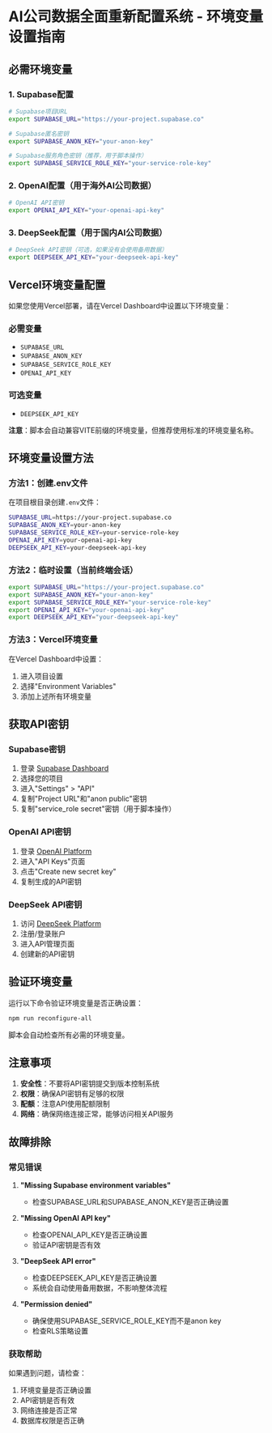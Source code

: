 # AI公司数据全面重新配置系统 - 环境变量设置指南

## 必需环境变量

### 1. Supabase配置
```bash
# Supabase项目URL
export SUPABASE_URL="https://your-project.supabase.co"

# Supabase匿名密钥
export SUPABASE_ANON_KEY="your-anon-key"

# Supabase服务角色密钥（推荐，用于脚本操作）
export SUPABASE_SERVICE_ROLE_KEY="your-service-role-key"
```

### 2. OpenAI配置（用于海外AI公司数据）
```bash
# OpenAI API密钥
export OPENAI_API_KEY="your-openai-api-key"
```

### 3. DeepSeek配置（用于国内AI公司数据）
```bash
# DeepSeek API密钥（可选，如果没有会使用备用数据）
export DEEPSEEK_API_KEY="your-deepseek-api-key"
```

## Vercel环境变量配置

如果您使用Vercel部署，请在Vercel Dashboard中设置以下环境变量：

### 必需变量
- `SUPABASE_URL`
- `SUPABASE_ANON_KEY` 
- `SUPABASE_SERVICE_ROLE_KEY`
- `OPENAI_API_KEY`

### 可选变量
- `DEEPSEEK_API_KEY`

**注意**：脚本会自动兼容VITE前缀的环境变量，但推荐使用标准的环境变量名称。

## 环境变量设置方法

### 方法1：创建.env文件
在项目根目录创建`.env`文件：
```bash
SUPABASE_URL=https://your-project.supabase.co
SUPABASE_ANON_KEY=your-anon-key
SUPABASE_SERVICE_ROLE_KEY=your-service-role-key
OPENAI_API_KEY=your-openai-api-key
DEEPSEEK_API_KEY=your-deepseek-api-key
```

### 方法2：临时设置（当前终端会话）
```bash
export SUPABASE_URL="https://your-project.supabase.co"
export SUPABASE_ANON_KEY="your-anon-key"
export SUPABASE_SERVICE_ROLE_KEY="your-service-role-key"
export OPENAI_API_KEY="your-openai-api-key"
export DEEPSEEK_API_KEY="your-deepseek-api-key"
```

### 方法3：Vercel环境变量
在Vercel Dashboard中设置：
1. 进入项目设置
2. 选择"Environment Variables"
3. 添加上述所有环境变量

## 获取API密钥

### Supabase密钥
1. 登录 [Supabase Dashboard](https://supabase.com/dashboard)
2. 选择您的项目
3. 进入"Settings" > "API"
4. 复制"Project URL"和"anon public"密钥
5. 复制"service_role secret"密钥（用于脚本操作）

### OpenAI API密钥
1. 登录 [OpenAI Platform](https://platform.openai.com)
2. 进入"API Keys"页面
3. 点击"Create new secret key"
4. 复制生成的API密钥

### DeepSeek API密钥
1. 访问 [DeepSeek Platform](https://platform.deepseek.com)
2. 注册/登录账户
3. 进入API管理页面
4. 创建新的API密钥

## 验证环境变量

运行以下命令验证环境变量是否正确设置：
```bash
npm run reconfigure-all
```

脚本会自动检查所有必需的环境变量。

## 注意事项

1. **安全性**：不要将API密钥提交到版本控制系统
2. **权限**：确保API密钥有足够的权限
3. **配额**：注意API使用配额限制
4. **网络**：确保网络连接正常，能够访问相关API服务

## 故障排除

### 常见错误
1. **"Missing Supabase environment variables"**
   - 检查SUPABASE_URL和SUPABASE_ANON_KEY是否正确设置

2. **"Missing OpenAI API key"**
   - 检查OPENAI_API_KEY是否正确设置
   - 验证API密钥是否有效

3. **"DeepSeek API error"**
   - 检查DEEPSEEK_API_KEY是否正确设置
   - 系统会自动使用备用数据，不影响整体流程

4. **"Permission denied"**
   - 确保使用SUPABASE_SERVICE_ROLE_KEY而不是anon key
   - 检查RLS策略设置

### 获取帮助
如果遇到问题，请检查：
1. 环境变量是否正确设置
2. API密钥是否有效
3. 网络连接是否正常
4. 数据库权限是否正确
